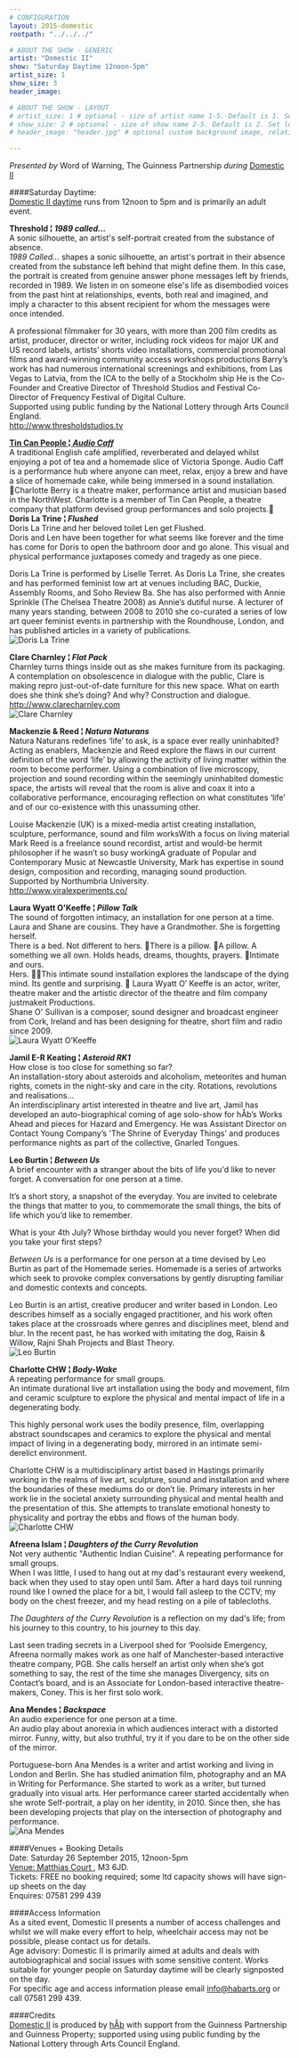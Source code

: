 ```yaml
---
# CONFIGURATION
layout: 2015-domestic
rootpath: "../../../"

# ABOUT THE SHOW - GENERIC
artist: "Domestic II"
show: "Saturday Daytime 12noon-5pm"
artist_size: 1
show_size: 3
header_image:

# ABOUT THE SHOW - LAYOUT
# artist_size: 1 # optional - size of artist name 1-5. Default is 1. Set longer names to lower values
# show_size: 2 # optional - size of show name 2-5. Default is 2. Set longer names to lower values
# header_image: "header.jpg" # optional custom background image, relative to current page

---
```

*Presented by* Word of Warning, The Guinness Partnership *during* [Domestic II](/current/2015-domestic)    
          
####Saturday Daytime:      
[Domestic II daytime](/current/2015-domestic) runs from 12noon to 5pm and is primarily an adult event.      
          
**Threshold ¦ *1989 called...***      
A sonic silhouette, an artist's self-portrait created from the substance of absence.    
*1989 Called...* shapes a sonic silhouette, an artist's portrait in their absence created from the substance left behind that might define them. In this case, the portrait is created from genuine answer phone messages left by friends, recorded in 1989. We listen in on someone else's life as disembodied voices from the past hint at relationships, events, both real and imagined, and imply a character to this absent recipient for whom the messages were once intended.    

A professional filmmaker for 30 years, with more than 200 film credits as artist, producer, director or writer, including rock videos for major UK and US record labels, artists’ shorts video installations, commercial promotional films and award-winning community access workshops productions  Barry’s work has had numerous international screenings and exhibitions, from Las Vegas to Latvia, from the ICA to the belly of a Stockholm ship  He is the Co-Founder and Creative Director of Threshold Studios and Festival Co-Director of Frequency Festival of Digital Culture.    
Supported using public funding by the National Lottery through Arts Council England.                
<http://www.thresholdstudios.tv>     
        
[**Tin Can People ¦ *Audio Caff***](/current/2015-domestic/audiocaff)           
A traditional English café amplified, reverberated and delayed whilst enjoying a pot of tea and a homemade slice of Victoria Sponge. Audio Caff is a performance hub where anyone can meet, relax, enjoy a brew and have a slice of homemade cake, while being immersed in a sound installation.    
 Charlotte Berry is a theatre maker, performance artist and musician based in the NorthWest. Charlotte is a member of Tin Can People, a theatre company that platform devised group performances and solo projects.        
**Doris La Trine ¦ *Flushed***            
Doris La Trine and her beloved toilet Len get Flushed.    
Doris and Len have been together for what seems like forever and the time has come for Doris to open the bathroom door and go alone. This visual and physical performance juxtaposes comedy and tragedy as one piece.    

Doris La Trine is performed by Liselle Terret. As Doris La Trine, she creates and  has performed feminist low art at venues including BAC, Duckie, Assembly Rooms, and Soho Review Ba. She has also performed with Annie Sprinkle (The Chelsea Theatre 2008) as Annie’s dutiful nurse. A lecturer of many years standing, between 2008 to 2010 she co-curated a series of low art queer feminist events in partnership with the Roundhouse, London, and has published articles in a variety of publications.    
![Doris La Trine](doris_la_trine.jpg)    

**Clare Charnley ¦ *Flat Pack***            
Charnley turns things inside out as she makes furniture from its packaging. 
A contemplation on obsolescence in dialogue with the public, Clare is making repro just-out-of-date furniture for this new space. What on earth does she think she’s doing? And why?  Construction and dialogue.    
<http://www.clarecharnley.com>    
 ![Clare Charnley](charnley.jpg)    
  
**Mackenzie & Reed ¦ *Natura Naturans***             
Natura Naturans redefines ‘life’ to ask, is a space ever really uninhabited?    
Acting as enablers, Mackenzie and Reed explore the flaws in our current definition of the word ‘life’ by allowing the activity of living matter within the room to become performer.  Using a combination of live microscopy, projection and sound recording within the seemingly uninhabited domestic space, the artists will reveal that the room is alive and coax it into a collaborative performance, encouraging reflection on what constitutes ‘life’ and of our co-existence with this unassuming other.    

Louise Mackenzie (UK) is a mixed-media artist creating installation, sculpture, performance, sound and film worksWith a focus on living material
Mark Reed is a freelance sound recordist, artist and would-be hermit philosopher if he wasn’t so busy workingA graduate of Popular and Contemporary Music at Newcastle University, Mark has expertise in sound design, composition and recording, managing sound production.    
Supported by Northumbria University.    
<http://www.viralexperiments.co/>    
 
**Laura Wyatt O'Keeffe ¦ *Pillow Talk***    	
The sound of forgotten intimacy, an installation for one person at a time.    
Laura and Shane are cousins. They have a Grandmother. She is forgetting herself.    
There is a bed. Not different to hers.     There is a pillow.     A pillow. A something we all own. Holds heads, dreams, thoughts, prayers. Intimate and ours.     
Hers.     This intimate sound installation explores the landscape of the dying mind. Its gentle and surprising.     
Laura Wyatt O’ Keeffe is an actor, writer, theatre maker and the artistic director of the theatre and film company justmakeit Productions.     
Shane O' Sullivan is a composer, sound designer and broadcast engineer from Cork, Ireland and has been designing for theatre, short film and radio since 2009.            
![Laura Wyatt O’Keeffe](pillowtalk3.jpg)    

**Jamil E-R Keating ¦ *Asteroid RK1***      
How close is too close for something so far?	    
An installation-story about asteroids and alcoholism, meteorites and human rights, comets in the night-sky and care in the city. Rotations, revolutions and realisations...    
An interdisciplinary artist interested in theatre and live art, Jamil has developed an auto-biographical coming of age solo-show for hÅb’s Works Ahead and pieces for Hazard and Emergency.  He was Assistant Director on Contact Young Company’s 'The Shrine of Everyday Things' and produces performance nights as part of the collective, Gnarled Tongues.     
          
**Leo Burtin ¦ *Between Us***        
A brief encounter with a stranger about the bits of life you'd like to never forget.  A conversation for one person at a time.    

It’s a short story, a snapshot of the everyday.  You are invited to celebrate the things that matter to you, to commemorate the small things, the bits of life which you’d like to remember.    

What is your 4th July? Whose birthday would you never forget? When did you take your first steps?     
     
*Between Us* is a performance for one person at a time devised by Leo Burtin as part of the Homemade series. Homemade is a series of artworks which seek to provoke complex conversations by gently disrupting familiar and domestic contexts and concepts.     
  
Leo Burtin is an artist, creative producer and writer based in London. Leo describes himself as a socially engaged practitioner, and his work often takes place at the crossroads where genres and disciplines meet, blend and blur. In the recent past, he has worked with imitating the dog, Raisin & Willow, Rajni Shah Projects and Blast Theory.     
![Leo Burtin](burtin.jpg)     

**Charlotte CHW ¦ *Body-Wake***             
A repeating performance for small groups.    
An intimate durational live art installation using the body and movement, film and ceramic sculpture to explore the physical and mental impact of life in a degenerating body.    
                        
This highly personal work uses the bodily presence, film, overlapping abstract soundscapes and ceramics to explore the physical and mental impact of living in a degenerating body, mirrored in an intimate semi-derelict environment.    
	
Charlotte CHW is a multidisciplinary artist based in Hastings primarily working in the realms of live art, sculpture, sound and installation and where the boundaries of these mediums do or don’t lie. Primary interests in her work lie in the societal anxiety surrounding physical and mental health and the presentation of this. She attempts to translate emotional honesty to physicality and portray the ebbs and flows of the human body.    
![Charlotte CHW](charlotte_chw.jpg)    
           
**Afreena Islam ¦ *Daughters of the Curry Revolution***         
Not very authentic "Authentic Indian Cuisine".  A repeating performance for small groups.    
When I was little, I used to hang out at my dad's restaurant every weekend, back when they used to stay open until 5am. After a hard days toil running round like I owned the place for a bit, I would fall asleep to the CCTV; my body on the chest freezer, and my head resting on a pile of tablecloths.    

*The Daughters of the Curry Revolution* is a reflection on my dad's life; from his journey to this country, to his journey to this day.    
	
Last seen trading secrets in a Liverpool shed for ‘Poolside Emergency, Afreena normally makes work as one half of Manchester-based interactive theatre company, PGB. She calls herself an artist only when she’s got something to say, the rest of the time she manages Divergency, sits on Contact’s board, and is an Associate for London-based interactive theatre-makers, Coney. This is her first solo work.    

**Ana Mendes ¦ *Backspace***             
An audio experience for one person at a time.     
An audio play about anorexia in which audiences interact with a distorted mirror. Funny, witty, but also truthful, try it if you dare to be on the other side of the mirror.    

Portuguese-born Ana Mendes is a writer and artist working and living in London and Berlin. She has studied animation film,  photography and an MA in Writing for Performance. She started to work as a writer, but turned gradually into visual arts. Her performance career started accidentally when she wrote Self-portrait, a play on her identity, in 2010. Since then, she has been developing projects that play on the intersection of photography and performance.    
![Ana Mendes](mendes_ana.jpg)    

####Venues + Booking Details  
Date: Saturday 26 September 2015, 12noon-5pm        
[Venue: Matthias Court ](https://www.google.com/maps/d/viewer?mid=zUP9hOfLluWs.kxF_FyzLKBI8&usp=sharing), M3 6JD.       
Tickets: FREE no booking required; some ltd capacity shows will have sign-up sheets on the day      
Enquires: 07581 299 439    

####Access Information        
As a sited event, Domestic II presents a number of access challenges and whilst we will make every effort to help, wheelchair access may not be possible, please contact us for details.        
Age advisory: Domestic II is primarily aimed at adults and deals with autobiographical and social issues with some sensitive content.  Works suitable for younger people on Saturday daytime will be clearly signposted on the day.   
For specific age and access information please email info@habarts.org or call 07581 299 439.     
 
####Credits         
[Domestic II](/current/2015-domestic) is produced by [hÅb](/hab) with support from the Guinness Partnership and Guinness Property; supported using using public funding by the National Lottery through Arts Council England.    

